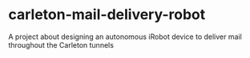 # carleton-mail-delivery-robot
A project about designing an autonomous iRobot device to deliver mail throughout the Carleton tunnels
